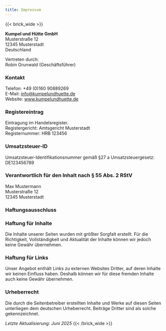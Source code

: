 ```yaml
---
title: Impressum
---
```



{{< brick_wide >}}

**Kumpel und Hütte GmbH**  
Musterstraße 12  
12345 Musterstadt  
Deutschland

Vertreten durch:  
Robin Grunwald (Geschäftsführer)

### Kontakt

Telefon: +49 (0)160 90889269  
E-Mail: info@kumpelundhuette.de  
Website: www.kumpelundhuette.de

### Registereintrag

Eintragung im Handelsregister.  
Registergericht: Amtsgericht Musterstadt  
Registernummer: HRB 123456

### Umsatzsteuer-ID

Umsatzsteuer-Identifikationsnummer gemäß §27 a Umsatzsteuergesetz:  
DE123456789

### Verantwortlich für den Inhalt nach § 55 Abs. 2 RStV

Max Mustermann  
Musterstraße 12  
12345 Musterstadt

### Haftungsausschluss

### Haftung für Inhalte  
Die Inhalte unserer Seiten wurden mit größter Sorgfalt erstellt. Für die Richtigkeit, Vollständigkeit und Aktualität der Inhalte können wir jedoch keine Gewähr übernehmen.

### Haftung für Links  
Unser Angebot enthält Links zu externen Websites Dritter, auf deren Inhalte wir keinen Einfluss haben. Deshalb können wir für diese fremden Inhalte auch keine Gewähr übernehmen.

### Urheberrecht  
Die durch die Seitenbetreiber erstellten Inhalte und Werke auf diesen Seiten unterliegen dem deutschen Urheberrecht. Beiträge Dritter sind als solche gekennzeichnet.


*Letzte Aktualisierung: Juni 2025*
{{< /brick_wide >}}